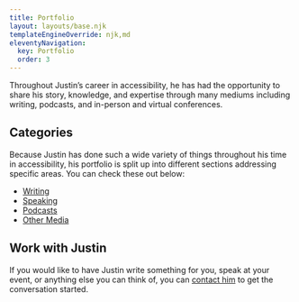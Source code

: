 ```yaml
---
title: Portfolio
layout: layouts/base.njk
templateEngineOverride: njk,md
eleventyNavigation:
  key: Portfolio
  order: 3
---
```

Throughout Justin’s career in accessibility, he has had the opportunity to share his story, knowledge, and expertise through many mediums including writing, podcasts, and in-person and virtual conferences.

## Categories

Because Justin has done such a wide variety of things throughout his time in accessibility, his portfolio is split up into different sections addressing specific areas. You can check these out below:

- [Writing](/portfolio/writing/)
- [Speaking](/portfolio/speaking/)
- [Podcasts](/portfolio/podcasts/)
- [Other Media](/portfolio/other-media/)

##  Work with Justin

If you would like to have Justin write something for you, speak at your event, or anything else you can think of, you can [contact him](/contact/) to get the conversation started.